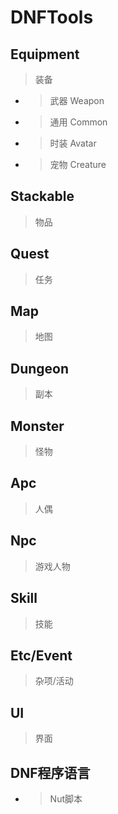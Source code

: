 # DNFTools

## Equipment
>装备
- >武器 Weapon
- >通用 Common
- >时装 Avatar
- >宠物 Creature
## Stackable
>物品
## Quest
>任务
## Map
>地图
## Dungeon
>副本
## Monster
>怪物
## Apc
>人偶
## Npc
>游戏人物
## Skill
>技能
## Etc/Event
>杂项/活动
## UI
>界面
## DNF程序语言
- >Nut脚本




